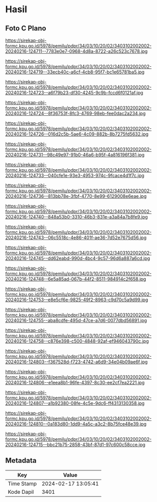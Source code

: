 # Hasil

## Foto C Plano

https://sirekap-obj-formc.kpu.go.id/5978/pemilu/pdpr/34/03/10/20/02/3403102002002-20240216-124711--7783e0e7-0968-4d8a-8722-a26c523c7678.jpg

https://sirekap-obj-formc.kpu.go.id/5978/pemilu/pdpr/34/03/10/20/02/3403102002002-20240216-124719--33ecb40c-a6cf-4cb8-95f7-bc1e65781ba5.jpg

https://sirekap-obj-formc.kpu.go.id/5978/pemilu/pdpr/34/03/10/20/02/3403102002002-20240216-124723--a6f79b23-df30-4245-9c9b-fccd6f0121af.jpg

https://sirekap-obj-formc.kpu.go.id/5978/pemilu/pdpr/34/03/10/20/02/3403102002002-20240216-124724--8f36753f-8fc3-4769-98eb-fee0dac2a234.jpg

https://sirekap-obj-formc.kpu.go.id/5978/pemilu/pdpr/34/03/10/20/02/3403102002002-20240216-124726--016d2c5b-5ae6-4c09-882b-8b7275fd5632.jpg

https://sirekap-obj-formc.kpu.go.id/5978/pemilu/pdpr/34/03/10/20/02/3403102002002-20240216-124731--98c49e97-91b0-46a6-b95f-4a816196f381.jpg

https://sirekap-obj-formc.kpu.go.id/5978/pemilu/pdpr/34/03/10/20/02/3403102002002-20240216-124733--040cfe1e-93e3-4953-974c-9fcace4d1f7c.jpg

https://sirekap-obj-formc.kpu.go.id/5978/pemilu/pdpr/34/03/10/20/02/3403102002002-20240216-124736--813bb78e-3fbf-4770-8e99-6129008e6eae.jpg

https://sirekap-obj-formc.kpu.go.id/5978/pemilu/pdpr/34/03/10/20/02/3403102002002-20240216-124740--848a53b0-3310-46b3-831e-a3a84a7b8fe9.jpg

https://sirekap-obj-formc.kpu.go.id/5978/pemilu/pdpr/34/03/10/20/02/3403102002002-20240216-124743--06c5518c-4e86-401f-ae36-7d52e7675d56.jpg

https://sirekap-obj-formc.kpu.go.id/5978/pemilu/pdpr/34/03/10/20/02/3403102002002-20240216-124745--dd62eabd-990d-4bc4-9c57-96d6a887a6cd.jpg

https://sirekap-obj-formc.kpu.go.id/5978/pemilu/pdpr/34/03/10/20/02/3403102002002-20240216-124748--6e5a85ad-067b-44f2-8511-984914c2f658.jpg

https://sirekap-obj-formc.kpu.go.id/5978/pemilu/pdpr/34/03/10/20/02/3403102002002-20240216-124753--e8e5cf6e-9825-49f2-8963-c9d70c5a9d99.jpg

https://sirekap-obj-formc.kpu.go.id/5978/pemilu/pdpr/34/03/10/20/02/3403102002002-20240216-124755--aba8cdfe-495d-47ce-a7d6-0077dbd56891.jpg

https://sirekap-obj-formc.kpu.go.id/5978/pemilu/pdpr/34/03/10/20/02/3403102002002-20240216-124758--c876e398-c500-4848-92af-ef946043790c.jpg

https://sirekap-obj-formc.kpu.go.id/5978/pemilu/pdpr/34/03/10/20/02/3403102002002-20240216-124803--f367528d-f723-4742-a6d9-34e04b09ae6f.jpg

https://sirekap-obj-formc.kpu.go.id/5978/pemilu/pdpr/34/03/10/20/02/3403102002002-20240216-124806--e1eea8b1-96fe-4397-8c30-ee2cf7ea2221.jpg

https://sirekap-obj-formc.kpu.go.id/5978/pemilu/pdpr/34/03/10/20/02/3403102002002-20240216-124807--a1b92380-08fe-4c5e-9dc6-ff4313130358.jpg

https://sirekap-obj-formc.kpu.go.id/5978/pemilu/pdpr/34/03/10/20/02/3403102002002-20240216-124810--0a183d80-1dd9-4a5c-a3c2-8b75fce48e39.jpg

https://sirekap-obj-formc.kpu.go.id/5978/pemilu/pdpr/34/03/10/20/02/3403102002002-20240216-124715--bbc21b75-2858-43bf-87d1-97c600c58cce.jpg


## Metadata

| Key        | Value               |
| ---------- | ------------------- |
| Time Stamp | 2024-02-17 13:05:41 |
| Kode Dapil | 3401                |




